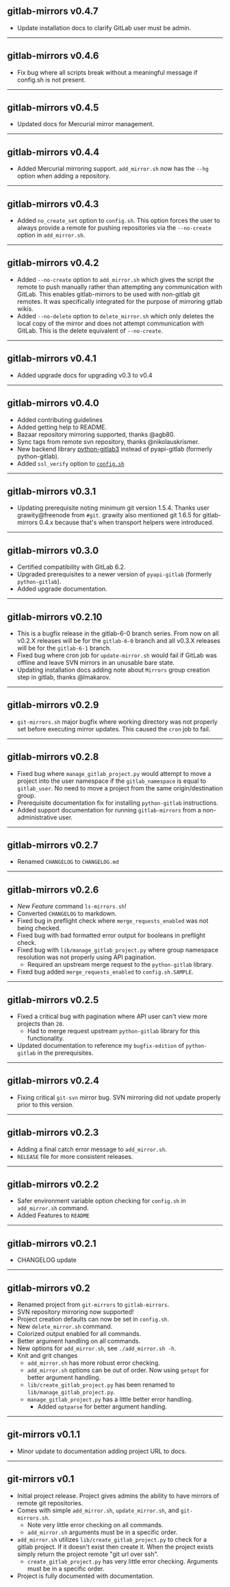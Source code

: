 ## gitlab-mirrors v0.4.7

* Update installation docs to clarify GitLab user must be admin.

---
## gitlab-mirrors v0.4.6

* Fix bug where all scripts break without a meaningful message if config.sh is not present.

---
## gitlab-mirrors v0.4.5

* Updated docs for Mercurial mirror management.

---
## gitlab-mirrors v0.4.4

* Added Mercurial mirroring support.  `add_mirror.sh` now has the `--hg` option when adding a repository.

---
## gitlab-mirrors v0.4.3

* Added `no_create_set` option to `config.sh`.  This option forces the user to always provide a remote for pushing repositories via the `--no-create` option in `add_mirror.sh`.

---
## gitlab-mirrors v0.4.2

* Added `--no-create` option to `add_mirror.sh` which gives the script the remote to push manually rather than attempting any communication with GitLab.  This enables gitlab-mirrors to be used with non-gitlab git remotes.  It was specifically integrated for the purpose of mirroring gitlab wikis.
* Added `--no-delete` option to `delete_mirror.sh` which only deletes the local copy of the mirror and does not attempt communication with GitLab.  This is the delete equivalent of `--no-create`.

---
## gitlab-mirrors v0.4.1

* Added upgrade docs for upgrading v0.3 to v0.4

---
## gitlab-mirrors v0.4.0

* Added contributing guidelines
* Added getting help to README.
* Bazaar repository mirroring supported, thanks @agb80.
* Sync tags from remote svn repository, thanks @nikolauskrismer.
* New backend library [python-gitlab3](https://github.com/alexvh/python-gitlab3) instead of pyapi-gitlab (formerly python-gitlab).
* Added `ssl_verify` option to [`config.sh`](config.sh.SAMPLE)

---
## gitlab-mirrors v0.3.1

* Updating prerequisite noting minimum git version 1.5.4.  Thanks user grawity@freenode from `#git`.  grawity also mentioned git 1.6.5 for gitlab-mirrors 0.4.x because that's when transport helpers were introduced.

---
## gitlab-mirrors v0.3.0

* Certified compatibility with GitLab 6.2.
* Upgraded prerequisites to a newer version of `pyapi-gitlab` (formerly `python-gitlab`).
* Added upgrade documentation.

---
## gitlab-mirrors v0.2.10

* This is a bugfix release in the gitlab-6-0 branch series.  From now on all v0.2.X releases will be for the `gitlab-6-0` branch and all v0.3.X releases will be for the `gitlab-6-1` branch.
* Fixed bug where cron job for `update-mirror.sh` would fail if GitLab was offline and leave SVN mirrors in an unusable bare state.
* Updating installation docs adding note about `Mirrors` group creation step in gitlab, thanks @lmakarov.

---
## gitlab-mirrors v0.2.9

* `git-mirrors.sh` major bugfix where working directory was not properly set before executing mirror updates.  This caused the `cron` job to fail.

---
## gitlab-mirrors v0.2.8

* Fixed bug where `manage_gitlab_project.py` would attempt to move a project into the user namespace if the `gitlab_namespace` is equal to `gitlab_user`.  No need to move a project from the same origin/destination group.
* Prerequisite documentation fix for installing `python-gitlab` instructions.
* Added support documentation for running `gitlab-mirrors` from a non-administrative user.

---
## gitlab-mirrors v0.2.7

* Renamed `CHANGELOG` to `CHANGELOG.md`

---
## gitlab-mirrors v0.2.6

* *New Feature* command `ls-mirrors.sh`!
* Converted `CHANGELOG` to markdown.
* Fixed bug in preflight check where `merge_requests_enabled` was not being checked.
* Fixed bug with bad formatted error output for booleans in preflight check.
* Fixed bug with `lib/manage_gitlab_project.py` where group namespace resolution was not properly using API pagination.
  * Required an upstream merge request to the `python-gitlab` library.
* Fixed bug added `merge_requests_enabled` to `config.sh.SAMPLE`.

---
## gitlab-mirrors v0.2.5

* Fixed a critical bug with pagination where API user can't view more projects than `20`.
  * Had to merge request upstream `python-gitlab` library for this functionality.
* Updated documentation to reference my `bugfix-edition` of `python-gitlab` in the
  prerequisites.

---
## gitlab-mirrors v0.2.4

* Fixing critical `git-svn` mirror bug.  SVN mirroring did not update properly prior to this version.

---
## gitlab-mirrors v0.2.3

* Adding a final catch error message to `add_mirror.sh`.
* `RELEASE` file for more consistent releases.

---
## gitlab-mirrors v0.2.2

* Safer environment variable option checking for `config.sh` in `add_mirror.sh` command.
* Added Features to `README`

---
## gitlab-mirrors v0.2.1

* CHANGELOG update

---
## gitlab-mirrors v0.2

* Renamed project from `git-mirrors` to `gitlab-mirrors`.
* SVN repository mirroring now supported!
* Project creation defaults can now be set in `config.sh`.
* New `delete_mirror.sh` command.
* Colorized output enabled for all commands.
* Better argument handling on all commands.
* New options for `add_mirror.sh`, see `./add_mirror.sh -h`.
* Knit and grit changes
  * `add_mirror.sh` has more robust error checking.
  * `add_mirror.sh` options can be out of order.  Now using `getopt` for better argument handling.
  * `lib/create_gitlab_project.py` has been renamed to `lib/manage_gitlab_project.py`.
  * `manage_gitlab_project.py` has a little better error handling.
    * Added `optparse` for better argument handling.

---
## git-mirrors v0.1.1

* Minor update to documentation adding project URL to docs.

---
## git-mirrors v0.1

* Initial project release.  Project gives admins the ability to have mirrors of remote git repositories.
* Comes with simple `add_mirror.sh`, `update_mirror.sh`, and `git-mirrors.sh`.
  * Note very little error checking on all commands.
  * `add_mirror.sh` arguments must be in a specific order.
* `add_mirror.sh` utilizes `lib/create_gitlab_project.py` to check for a gitlab project.  If it doesn't exist then create it.  When the project exists simply return the project remote "git url over ssh".
  * `create_gitlab_project.py` has very little error checking.  Arguments must be in a specific order.
* Project is fully documented with documentation.
